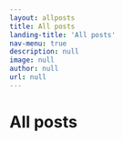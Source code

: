 ```yaml
---
layout: allposts
title: All posts
landing-title: 'All posts'
nav-menu: true
description: null
image: null
author: null
url: null
---
```


<h1>All posts</h1>
